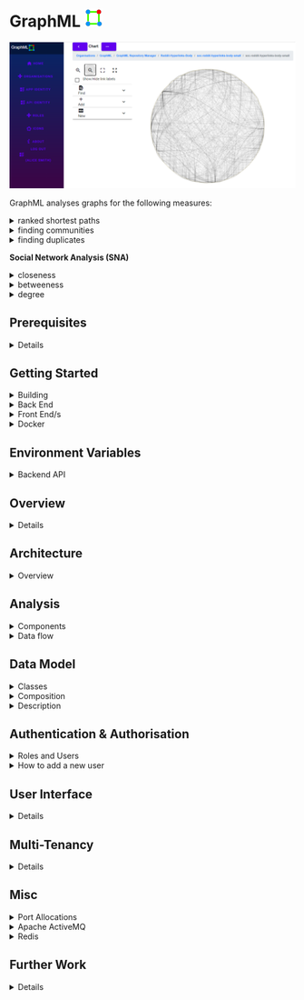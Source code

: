 # GraphML ![](Readme-Docs/GraphML.icon.png)

![](Readme-Docs/GraphML.UI.DeathStar.png)

GraphML analyses graphs for the following measures:

<details>
  <summary>ranked shortest paths</summary>

These calculations help your users understand ways to travel through (or ‘traverse’) a network.<p/>
The distance function measures how many hops apart two nodes are in a network. Shortest path 
highlights the route that passes through the lowest number of nodes. <p/>
Hops can also be weighted, meaning you can calculate actual distances, as well as the number of hops.<p/>

  [Wikipedia](https://en.wikipedia.org/wiki/K_shortest_path_routing)

</details>

<details>
  <summary>finding communities</summary>

Uses _Louvain_ method for finding communities in large networks as described in [Blondel et. al, 2008]. 
The main concept is that of network modularity that assesses the quality of the current community partition. 
The algorithm works by successively improving the network's modularity by trying to change the community that each node belongs to. 
If there is no improvement in modularity this means that the best community partition has been found.

[Wikipedia](http://en.wikipedia.org/wiki/Metaphone)

</details>

<details>
  <summary>finding duplicates</summary>

Uses _Double Metaphone_ phonetic encoding algorithm to find potentially duplicate entities.

[Wikipedia](https://en.wikipedia.org/wiki/Louvain_method)

</details>

**Social Network Analysis (SNA)**
  <details>
    <summary>closeness</summary>

This is the measure that helps you find the nodes that are closest to the other nodes in a network,
based on their ability to reach them.<p/>
To calculate this, the algorithm finds the shortest path between each node, then assigns each node a 
score based on the sum of all the paths.<p/>
Nodes with a high closeness value have a lower distance to all other nodes. They’d be efficient broadcasters of information.<p/> 

[Wikipedia](https://en.wikipedia.org/wiki/Centrality)

  </details>

  <details>
    <summary>betweeness</summary>

Nodes with a high betweenness centrality score are the ones that most frequently act as ‘bridges’ between other nodes. 
They form the shortest pathways of communication within the network.<p/>
Usually this would indicate important gatekeepers of information between groups.<p/>

[Wikipedia](https://en.wikipedia.org/wiki/Betweenness_centrality) <p/>

  </details>

  <details>
    <summary>degree</summary>
The degree centrality measure finds nodes with the highest number of links to other nodes in the network.<p/>
Nodes with a high degree centrality have the best connections to those around them – they might be influential,
or just strategically well-placed.<p/>

[Wikipedia]( https://en.wikipedia.org/wiki/Degree_(graph_theory) ) <p/>

  </details>

## Prerequisites

<details>
<p/>

* Mandatory:

  <details>

  * host:
    * Linux
    * Windows (not tested but should work)
  * target:
    * Linux (services)
    * Google Chrome web browser
  * .NET Core SDK v5.0
  * integrated development environment:
    * Visual Studio Code (Linux or Windows)
    * JetBrains Rider (Linux or Windows)
    * Visual Studio (Windows)
  * nodejs
  * git
  * Google Chrome web browser
    * primary web client
    * does not work with Apache ActiveMQ admin page
  * Firefox web browser
    * required to view Apache ActiveMQ admin page
  * database:
    * Microsoft SQL Server
    * MySQL or MariaDB
    * PostgreSQL
    * SQLite (local development only)
  * message queue:
    * [Apache ActiveMQ](http://activemq.apache.org/)
  * results store:
    * [Redis](https://redis.io/)

  </details>

* Optional

  <details>

  * [Git Extensions](https://github.com/gitextensions/gitextensions) (Windows)
  * [Docker](https://docs.docker.com/docker-for-windows/install/) (Windows)
  * [SwitchStartupProject for VS 2019](https://heptapod.host/thirteen/switchstartupproject/) (Visual Studio)
  * [npm](https://www.npmjs.com/get-npm)
  * [Redis Commander](https://www.npmjs.com/package/redis-commander)
  * [DBeaver](https://dbeaver.io/)
  * [DB Browser for SQLite](https://sqlitebrowser.org/)
  * [SQLiteStudio](https://sqlitestudio.pl/)
  * Microsoft SQL Server Management Studio (Windows)
  * [ReportGenerator](https://github.com/danielpalme/ReportGenerator)
  * [python](https://www.python.org/downloads/windows/)
  * [Doxygen](https://www.doxygen.nl/index.html)
  * [dot](https://graphviz.org/)

  </details>

</details>

## Getting Started

<details>
  <summary>Building</summary>
<p/>

1. clone repo
```bash
  git clone https://github.com/TrevorDArcyEvans/GraphML.git
```
1. build
```bash
  dotnet restore
  dotnet build
```
1. run tests
```bash
  dotnet test
```
1. run code coverage
```bash
  dotnet test /p:CollectCoverage=true /p:CoverletOutputFormat=opencover
```
1. generate code coverage report
``` bash
  reportgenerator -reports:**/coverage.opencover.xml -targetdir:./CodeCoverage
```
1. generate documentation
``` bash
  doxygen
```
open [documentation](file:///Documentation/html/index.html)

</details>

<details>
  <summary>Back End</summary>
<p/>

1. run _API_
```bash
  export ASPNETCORE_ENVIRONMENT=Development
  cd GraphML.API/bin/Debug/net5.0 
  ./GraphML.API
```
1. open [Swagger UI](https://localhost:5001/swagger/index.html)
1. start _Apache ActiveMQ_
1. start _Redis_
1. run _IdentityServer4_
```bash
  export ASPNETCORE_ENVIRONMENT=Development
  cd IdentityServerAspNetIdentity/bin/Debug/net5.0
  ./IdentityServerAspNetIdentity
```
1. open [IdentityServer4 Login](https://localhost:44387/Account/Login)
1. open [IdentityServer4 Discovery Document](https://localhost:44387/.well-known/openid-configuration)
1. run _Analysis Server_
```bash
  export ASPNETCORE_ENVIRONMENT=Development
  cd GraphML.API/bin/Debug/net5.0 
  ./GraphML.Analysis.Server
```
1. open [_Apache ActiveMQ_ management console](http://localhost:8161/admin)
1. start _Redis Commander_
```bash
  redis-commander --port 8080
```
1. open [_Redis Commander_ management console](http://127.0.0.1:8080)

</details>

<details>
  <summary>Front End/s</summary>

  **GraphML.UI.Web**
```bash
  export ASPNETCORE_ENVIRONMENT=Development
  cd GraphML.UI.Web/bin/Debug/net5.0
  ./GraphML.UI.Web
```
open https://localhost:5002/

</details>

<details>
  <summary>Docker</summary>

```bash
  docker-compose build
  docker-compose up
```
open https://localhost:5002/

</details>

## Environment Variables

<details>
  <summary>Backend API</summary>
<p/>

| Variable | Description | Example Value |
|----------|-------------|---------------|
| ASPNETCORE_ENVIRONMENT | ASP.NET Core runtime environment | `Production`, `Development`, `Test` |
||
| API_URI       | API server URL<p/>used by GraphML.API.Server to retrieve data |
||
| DATASTORE_CONNECTION         | | SqLite |
| DATASTORE_CONNECTION_TYPE    | | SqLite |
| DATASTORE_CONNECTION_STRING  | | Data Source=&#124;DataDirectory&#124;Data/GraphML.sqlite3;Foreign Keys=True; |
||
| LOG_CONNECTION_STRING | .NET connection string for database logging |
||
| RESULT_DATASTORE | _Redis_ URL | localhost:6379 |
||
| MESSAGE_QUEUE_URL               | _Apache ActiveMQ_ URL | activemq:tcp://localhost:61616 |
| MESSAGE_QUEUE_NAME              | | GraphML |
| MESSAGE_QUEUE_POLL_INTERVAL_S   | time in seconds between checking for new analysis jobs | 5 |
| MESSAGE_QUEUE_USE_THREADS       | | False |

</details>

## Overview

<details><p/>

  ![GraphML.Overview](Readme-Docs/GraphML.Overview.png "GraphML.Overview")

</details>

## Architecture

<details><p/>
  <summary>Overview</summary>

  ![GraphML.Architecture](Readme-Docs/GraphML.Architecture.png "GraphML.Architecture")

</details>

## Analysis

<details><p/>
  <summary>Components</summary>

The following components are used to analyse a graph:
* [QuikGraph](https://github.com/KeRNeLith/QuikGraph)
  * betweeness
  * closeness
  * degree
* [Comuna](https://github.com/pedrodbs/Comuna)
  * finding communities
* [Phonix](https://github.com/eldersantos/phonix)
  * finding duplicates

</details>

<details><p/>
  <summary>Data flow</summary>

  ![GraphML.Analysis](Readme-Docs/GraphML.Analysis.Sequence.png "GraphML.Analysis")

</details>

## Data Model

<details><p/>
  <summary>Classes</summary>

![GraphML.Classes](Readme-Docs/GraphML.Classes.png "GraphML.Classes")

</details>

<details><p/>
  <summary>Composition</summary>

![GraphML.Composition](Readme-Docs/GraphML.Composition.png "GraphML.Composition")

</details>

<details>
  <summary>Description</summary>

<details>
  <summary>Base</summary>
  Abstract entities which are ancestors for other GraphML entities.

  * Item
    * Ultimate ancestor of all GraphML objects.
    * Models something which can be persisted.
    * Every item ultimately belongs to an Organisation
  * OwnedItem
    * Something which has an immediate owner, other than an Organisation

</details>

<details>
  <summary>Containers</summary>
  Entities which serve as a holding place for other entities.
  
  * Organisation
    * Typically a company, organisation or other legal entity in which people work together.
      * police force
      * GCHQ
      * FBI
      * military
      * bank
    * Used to isolate information between different Organisations
    * Id and OrganisationId **must** be the same
  * RepositoryManager
    * A means to group a subset of Repository in an Organisation in some logical manner.
    * For example, repositories could be grouped at a departmental level eg 'Financial Fraud' or 'Credit Control'.
    * ItemAttributeDefinition are held at RepositoryManager level so they can be shared across Repository.
  * Repository
    * A complete collection of Node and Edge representing an area of interest.
  * Graph
    * A subset of Nodes and Edges from a Repository which have been extracted for separate analysis.
    * A Graph may be directed; in contrast to a Repository, which has no notion of direction.
  * Chart
    * A 2D pictorial representation of a subset of Nodes and Edges from a Graph.
    * Generally used to visualise analysis results.
    * Default implementation is a _Diagram_.
    * Layout algorithms can be applied to change the position of Nodes and Edges.
  * Timeline
    * A 2D pictorial representation of a subset of Nodes and Edges from a Graph.
    * Generally used to visualise temporal (time based) data.
    * Default implementation is a _gantt chart_.
    
</details>

<details>
  <summary>Graph</summary>

  * RepositoryItem
    * Something which is in a Repository, either a Node or an Edge
  * Node
    * A vertex representing something of interest.
    * A Node may be connected to zero or one other Nodes by an Edge
    * A Node may have properties associated with it via an NodeItemAttribute
  * Edge
    * A link connecting two Node.
    * An Edge may have a 'weight/s' (or other properties) associated with it via an EdgeItemAttribute
    * An Edge is not directed 'per se'; this is set on the Graph
    <p/>
  * GraphItem
    * Something which is in a Graph, either a GraphNode or a GraphEdge
  * GraphNode
    * A Node which appears in a Graph.
    * Name may be different to that of underlying Node
  * GraphEdge
    * An Edge which appears in a Graph.
    * Name may be different to that of underlying Edge
    <p/>
  * ChartItem
    * Something which is in a Chart, either a ChartNode or a ChartEdge
  * ChartNode
    * A Node which appears in a Chart.
    * Name may be different to that of underlying Node
  * ChartEdge
    * An Edge which appears in a Chart.
    * Name may be different to that of underlying Edge

</details>

<details>
  <summary>Attributes</summary>
  ItemAttributeDefinition are held at RepositoryManager level so they can be shared across Repository.

  * ItemAttributeDefinition
    * Defines shape (name and data type) of information in an ItemAttribute
  * RepositoryItemAttributeDefinition
    * Defines shape of information in a RepositoryItemAttribute
  * GraphItemAttributeDefinition
    * Defines shape of information in a GraphItemAttribute
  * NodeItemAttributeDefinition
    * Defines shape of information in a NodeItemAttribute
  * EdgeItemAttributeDefinition
    * Defines shape of information in an EdgeItemAttribute
    <p/>
  * ItemAttribute
    * Additional information attached to an Item
  * RepositoryItemAttribute
    * Additional information attached to a Repository
  * GraphItemAttribute
    * Additional information attached to a Graph
  * NodeItemAttribute
    * Additional information attached to a Node
  * EdgeItemAttribute
    * Additional information attached to an Edge
    <p/>
  * Currently supported data types:
    * string
    * bool
    * int
    * double
    * DateTime (UTC)
    * DateInterval (UTC)

</details>

<details>
  <summary>Support</summary>

  * Contact
    * A person identified by their email address.
    * The email address (Name) is used to link authentication (IdentityServer4) to Role.
  * Role
    * The function performed by a Contact in the context of GraphML.
    * There are several, predefined functions in Roles
    * A Contact may have one or more Roles
  * Roles
    * User roles within GraphML

</details>

</details>

## Authentication & Authorisation

<details>
  <summary>Roles and Users</summary>

* enable `Development` mode by setting env var:  
```bash
  export ASPNETCORE_ENVIRONMENT=Development
```
* authentication (who you are) is handled by IdentityServer
* authorisation (what you can do) is handled by GraphML, based on an _email_ claim
* security is role based, with the following predefined roles:

| Role        | Description |
|-------------|-------------|
| User        | An entity using GraphML |
| UserAdmin   | An entity managing a subset of data within GraphML, typically data belonging to a single organisation |
| Admin       | An entity managing all data within GraphML |
* the above roles are owned by _System_ organisation
* SwaggerUI is only enabled in `Development` mode
* SwaggerUI authentication will redirect to a login screen in IdentityServer
* GraphML and IdentityServer4 have some test users:

| UserName | Password     | Email                           | Roles | Notes |
|----------|--------------|---------------------------------|-------|-------|
| `alice`  | `Pass123$`   | DrKool@KoolOrganisation.org     | Admin | system wide admin |
| `bob`    | `Pass123$`   | BobSmith@email.com              | none | known to _IdentityServer4_ but not _GraphML_ |
| `carol`  | `Pass123$`   | carol@KoolOrganisation.org      | UserAdmin |
| `dave`   | `Pass123$`   | dave@KoolOrganisation.org       | User |
| `eric`   | `Pass123$`   | eric@GraphML.com                | User |

</details>

<details>
  <summary>How to add a new user</summary>

* add user to _GraphML_
  * `GraphML:./GraphML.Datastore.Database/Data/Import.sql`
  * import into database
* add user to _IdentityServer4_
  * `GraphML:./IdentityServerAspNetIdentity/SeedData.cs`
  * import into database
    ```bash
    ./IdentityServerAspNetIdentity.exe /seed
    ```

</details>

</details>

## User Interface

<details>

A reference browser based GUI is provided.  This is written in [Blazor](https://en.wikipedia.org/wiki/Blazor)
and uses the following components:
* [Blazor.ContextMenu](https://github.com/stavroskasidis/BlazorContextMenu)
* [Blazorise](https://blazorise.com/)
* [Blazorise.Bootstrap](https://blazorise.com/docs/usage/bootstrap/)
* [Blazorise.Icons.FontAwesome](https://blazorise.com/docs/extensions/icons/)
* [BlazorPro.Spinkit](https://github.com/EdCharbeneau/BlazorPro.Spinkit)
* [BlazorRazor](https://github.com/Tricklebyte/BlazorRazor)
* [BlazorTable](https://github.com/IvanJosipovic/BlazorTable)
* [GraphShape](https://github.com/KeRNeLith/GraphShape) (graph layout)
* [MatBlazor](https://www.matblazor.com/)
* [Z.Blazor.Diagrams](https://github.com/Blazor-Diagrams/Blazor.Diagrams) (graph visualisation)
* [ChartJs.Blazor](https://github.com/mariusmuntean/ChartJs.Blazor) (timeline visualisation)

At this stage, printing is limited to using the web browser's native printing.
Export to PDF (or other formats) is not supported by the current diagramming 
component (Z.Blazor.Diagrams) but may be possible with other components
eg [Syncfusion](https://www.syncfusion.com/blazor-components/blazor-diagram) or
[Blazor.Diagrams](https://github.com/excubo-ag/Blazor.Diagrams).
Obviously, replacing such a fundamental component is risky and difficult.

Icons should be 32x32 pixels in size and are resized to this for display.

There are *many* sources of free or low cost icons on the internet eg:
* [flaticon](https://www.flaticon.com/)
* [Aroma-Free-Icon-Set-For-Designers](https://www.smashingmagazine.com/2011/11/free-icon-set-for-web-designers-aroma-250-png-icons/)
* [Basal Icons](https://webneel.com/post/freedownload/web-design/icon-design/basal-icons)
* [Iconshock](https://www.iconshock.com/)
* [Iconshock-Windows-7](https://www.iconshock.com/windows-icons/)
* [Onebit](https://iconarchive.com/show/onebit-icons-by-icojam.html)
* [Ultimate-Free-Web-Designer-Icon-Set](https://www.webfx.com/blog/web-design/free-icons-1000/)
* [WooFunction Icons](https://iconarchive.com/show/woofunction-icons-by-wefunction.html)

</details>

## Multi-Tenancy

<details>

At this stage, multi-tenancy isolation is implemented in GraphML.Logic:
* GraphML.Logic.Validators
  * does the initial call even make sense
  * only allow calls on items which caller is allowed to access
* GraphML.Logic.Filters
  * only return items relevant to the caller
  * only return items caller is allowed to see

Future work will change to a database-per-client type of isolation
which is better suited to high security environments.
This will make validators and filters redundnant as all calls are
guaranteed to come from the same organisation.  In turn, this will
make the Organisation entity redundant.

Alternatively, a dedicated deployment *per organisation* would achieve
a similar effect at the expense of managing each deployment.

</details>

## Misc

<details>
  <summary>Port Allocations</summary>

| Service | Port | Notes |
|---------|------|-------|
| IdentityServerAspnetIdentity | 44387 |
| GraphML.API | 5001 |
| GraphML.UI.Web | 5002 |
| Apache ActiveMQ | 61616 |
| Apache ActiveMQ console | 8161 |
| Redis | 6379 |
| Redis Commander | 8080 | default port 8081
| Microsoft SQL Server | 1443 |
| MariaDB | 3306 |
| PostgreSQL | 5432 |

</details>

<details>
  <summary>Apache ActiveMQ</summary>

You can monitor ActiveMQ using the Web Console by pointing your browser at http://localhost:8161/admin .  
From ActiveMQ 5.8 onwards the web apps is secured out of the box.  
The default username and password is `admin/admin`.

There seems to be a problem accessing the Web Console from Google Chrome, so it
is recommended to use Firefox (or Microsoft Edge).

</details>

<details>
  <summary>Redis</summary>

### Redis on Windows
Recommended method is to use a _Docker_ container:
```bash
  docker pull redis
  docker run -p 6379:6379 redis
```

Alternate method is to install and run Redis on WSL:

  https://redislabs.com/blog/redis-on-windows-10/

```bash
  sudo apt install redis-server
  sudo service redis-server status
  sudo service redis-server start
  sudo service redis-server stop
```

### Redis Commander
```bash
  npm install -g redis-commander
  redis-commander --port 8080
```
open [_Redis Commander_ management console](http://127.0.0.1:8080)

_**Pro Tip**_ : to reset the database, use `flushdb`

### Markdown Viewer
This document is best view in Google Chrome with the [Markdown Viewer extension](https://chrome.google.com/webstore/detail/markdown-viewer/ckkdlimhmcjmikdlpkmbgfkaikojcbjk).
Remember to enable access to file urls in the settings.

</details>

## Further Work

<details>

* update _ranked shortest path_ to support temporal analysis
  * going forward in time eg for financial transactions or phone calls
  * support `DateTimeInterval`
  * should be able to transform graph such that links which go backwards in time have infinite weight
  * provide UI to select time attribute
* *really* improve timeline visualisation
  * probably best to invest in _Syncfusion_ diagramming component (!)
* improve printing/export
  * probably best to invest in _Syncfusion_ diagramming component (!)

</details>
